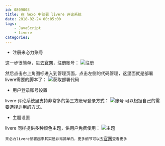 ```yaml
---
id: 0809003
title: 在 hexo 中部署 livere 评论系统
date: 2018-02-24 00:05:00
tags: 
    - JavaScript
    - livere
categories:
---
```


- 注册来必力账号

这一步很简单，进去[官网](https://livere.com/)，注册账号：
![注册](/images/livere.png)

然后点击右上角图标进入到管理页面，点击左侧的代码管理，这里面就是部署livere需要的脚本了：
![获取部署代码](/images/livere1.png)

- 用户登录账号设置

livere 评论系统里支持非常多的第三方账号登录方式：
![账号](/images/livere2.png)
可以根据自己的需要选择适用的方式。

- 主题设置

livere 同样提供多种颜色主题，供用户免费使用：
![主题](/images/livere3.png)

`来必力livere部署起来其实是非常简单的，更多细节可以去`[官网](https://livere.com/)`查看更多`
